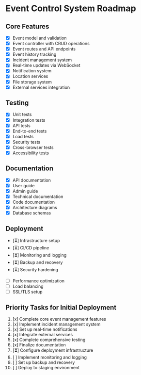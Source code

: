 # Event Control System Roadmap

## Core Features
- [x] Event model and validation
- [x] Event controller with CRUD operations
- [x] Event routes and API endpoints
- [x] Event history tracking
- [x] Incident management system
- [x] Real-time updates via WebSocket
- [x] Notification system
- [x] Location services
- [x] File storage system
- [x] External services integration

## Testing
- [x] Unit tests
- [x] Integration tests
- [x] API tests
- [x] End-to-end tests
- [x] Load tests
- [x] Security tests
- [x] Cross-browser tests
- [x] Accessibility tests

## Documentation
- [x] API documentation
- [x] User guide
- [x] Admin guide
- [x] Technical documentation
- [x] Code documentation
- [x] Architecture diagrams
- [x] Database schemas

## Deployment
- [⏳] Infrastructure setup
- [⏳] CI/CD pipeline
- [⏳] Monitoring and logging
- [⏳] Backup and recovery
- [⏳] Security hardening
- [ ] Performance optimization
- [ ] Load balancing
- [ ] SSL/TLS setup

## Priority Tasks for Initial Deployment
1. [x] Complete core event management features
2. [x] Implement incident management system
3. [x] Set up real-time notifications
4. [x] Integrate external services
5. [x] Complete comprehensive testing
6. [x] Finalize documentation
7. [⏳] Configure deployment infrastructure
8. [ ] Implement monitoring and logging
9. [ ] Set up backup and recovery
10. [ ] Deploy to staging environment 